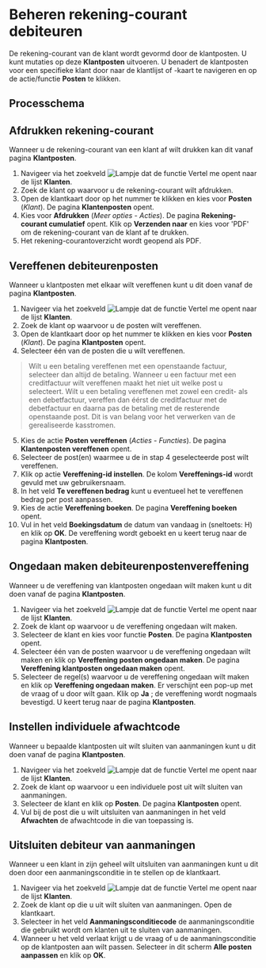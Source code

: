 # Beheren rekening-courant debiteuren

De rekening-courant van de klant wordt gevormd door de klantposten. U kunt mutaties op deze **Klantposten** uitvoeren.
U benadert de klantposten voor een specifieke klant door naar de klantlijst of -kaart te navigeren en op de actie/functie **Posten** te klikken. 

## Processchema

## Afdrukken rekening-courant

Wanneer u de rekening-courant van een klant af wilt drukken kan dit vanaf pagina **Klantposten**.

1. Navigeer via het zoekveld ![Lampje dat de functie Vertel me opent](https://docs.microsoft.com/nl-NL/dynamics365/business-central/media/ui-search/search_small.png "Vertel me wat u wilt doen") naar de lijst **Klanten**.
2. Zoek de klant op waarvoor u de rekening-courant wilt afdrukken.
3. Open de klantkaart door op het nummer te klikken en kies voor **Posten** (*Klant*). De pagina **Klantenposten** opent. 
4. Kies voor **Afdrukken** (*Meer opties - Acties*). De pagina **Rekening-courant cumulatief** opent. Klik op **Verzenden naar** en kies voor 'PDF' om de rekening-courant van de klant af te drukken. 
5. Het rekening-courantoverzicht wordt geopend als PDF.

## Vereffenen debiteurenposten 

Wanneer u klantposten met elkaar wilt vereffenen kunt u dit doen vanaf de pagina **Klantposten**.

1. Navigeer via het zoekveld ![Lampje dat de functie Vertel me opent](https://docs.microsoft.com/nl-NL/dynamics365/business-central/media/ui-search/search_small.png "Vertel me wat u wilt doen") naar de lijst **Klanten**.
2. Zoek de klant op waarvoor u de posten wilt vereffenen.
3. Open de klantkaart door op het nummer te klikken en kies voor **Posten** (*Klant*). De pagina **Klantposten** opent.
4. Selecteer één van de posten die u wilt vereffenen. 
>Wilt u een betaling vereffenen met een openstaande factuur, selecteer dan altijd de betaling. Wanneer u een factuur met een creditfactuur wilt vereffenen maakt het niet uit welke post u selecteert. Wilt u een betaling vereffenen met zowel een credit- als een debetfactuur, vereffen dan éérst de creditfactuur met de debetfactuur en daarna pas de betaling met de resterende openstaande post. Dit is van belang voor het verwerken van de gerealiseerde kasstromen.
5. Kies de actie **Posten vereffenen** (*Acties - Functies*). De pagina **Klantenposten vereffenen** opent.
6. Selecteer de post(en) waarmee u de in stap 4 geselecteerde post wilt vereffenen.
7. Klik op actie **Vereffening-id instellen**. De kolom **Vereffenings-id** wordt gevuld met uw gebruikersnaam.
8. In het veld **Te vereffenen bedrag** kunt u eventueel het te vereffenen bedrag per post aanpassen.
9. Kies de actie **Vereffening boeken**. De pagina **Vereffening boeken** opent. 
10. Vul in het veld **Boekingsdatum** de datum van vandaag in (sneltoets: H) en klik op **OK**. De vereffening wordt geboekt en u keert terug naar de pagina **Klantposten**.
 
## Ongedaan maken debiteurenpostenvereffening 

Wanneer u de vereffening van klantposten ongedaan wilt maken kunt u dit doen vanaf de pagina **Klantposten**.

1. Navigeer via het zoekveld ![Lampje dat de functie Vertel me opent](https://docs.microsoft.com/nl-NL/dynamics365/business-central/media/ui-search/search_small.png "Vertel me wat u wilt doen") naar de lijst **Klanten**.
2. Zoek de klant op waarvoor u de vereffening ongedaan wilt maken.
3. Selecteer de klant en kies voor functie **Posten**. De pagina **Klantposten** opent.
4. Selecteer één van de posten waarvoor u de vereffening ongedaan wilt maken en klik op **Vereffening posten ongedaan maken**. De pagina **Vereffening klantposten ongedaan maken** opent.
6. Selecteer de regel(s) waarvoor u de vereffening ongedaan wilt maken en klik op **Vereffening ongedaan maken**. Er verschijnt een pop-up met de vraag of u door wilt gaan. Klik op **Ja** ; de vereffening wordt nogmaals bevestigd. U keert terug naar de pagina **Klantposten**.

## Instellen individuele afwachtcode

Wanneer u bepaalde klantposten uit wilt sluiten van aanmaningen kunt u dit doen vanaf de pagina **Klantposten**.

1. Navigeer via het zoekveld ![Lampje dat de functie Vertel me opent](https://docs.microsoft.com/nl-NL/dynamics365/business-central/media/ui-search/search_small.png "Vertel me wat u wilt doen") naar de lijst **Klanten**.
2. Zoek de klant op waarvoor u een individuele post uit wilt sluiten van aanmaningen.
3. Selecteer de klant en klik op **Posten**. De pagina **Klantposten** opent.
4. Vul bij de post die u wilt uitsluiten van aanmaningen in het veld **Afwachten** de afwachtcode in die van toepassing is.

## Uitsluiten debiteur van aanmaningen

Wanneer u een klant in zijn geheel wilt uitsluiten van aanmaningen kunt u dit doen door een aanmaningsconditie in te stellen op de klantkaart.

1. Navigeer via het zoekveld ![Lampje dat de functie Vertel me opent](https://docs.microsoft.com/nl-NL/dynamics365/business-central/media/ui-search/search_small.png "Vertel me wat u wilt doen") naar de lijst **Klanten**.
2. Zoek de klant op die u uit wilt sluiten van aanmaningen. Open de klantkaart. 
3. Selecteer in het veld **Aanmaningsconditiecode** de aanmaningsconditie die gebruikt wordt om klanten uit te sluiten van aanmaningen. 
4. Wanneer u het veld verlaat krijgt u de vraag of u de aanmaningsconditie op de klantposten aan wilt passen. Selecteer in dit scherm **Alle posten aanpassen** en klik op **OK**.
<!--stackedit_data:
eyJoaXN0b3J5IjpbLTExMDkwOTU2NzMsLTE2OTk2NzU5MTQsMT
gyNjMyNTU5LDEyNzc1ODI2MDgsMTU3MTUyNTQ2LDE5MTg3NjM4
OTIsLTEyNDg1MzcyNjcsMTMyNzA4OTE2MSwtOTU3MTE2MjgzLC
0xNjM2MzM2NTEwLDE0MzEzODE1NTksMTI2NDkwNjQ1MiwxODE3
OTk5MDIwXX0=
-->